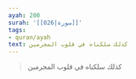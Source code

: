 ```yaml
---
ayah: 200
surah: '[[026|سورة]]'
tags:
- quran/ayah
text: كذلك سلكناه في قلوب المجرمين
---
```

> كذلك سلكناه في قلوب المجرمين
